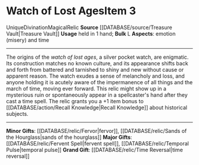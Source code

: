 ﻿---
bulk: L
id: '2410'
item_category: Relics
item_subcategory: Relic Seeds
level: '3'
name: Watch of Lost Ages
rarity: Unique
school: Divination
source: '[[DATABASE/source/Treasure Vault|Treasure Vault]]'
subcategory: relic
trait:
- '[[DATABASE/trait/Divination|Divination]]'
- '[[DATABASE/trait/Magical|Magical]]'
- '[[DATABASE/trait/Relic|Relic]]'
- '[[DATABASE/trait/Unique|Unique]]'
type: Item
usage: held in 1 hand

---
# Watch of Lost Ages<span class="item-type">Item 3</span>

<span class="trait-unique item-trait">Unique</span><span class="item-trait">Divination</span><span class="item-trait">Magical</span><span class="item-trait">Relic</span>
**Source** [[DATABASE/source/Treasure Vault|Treasure Vault]] 
**Usage** held in 1 hand; **Bulk** L
**Aspects**: emotion (misery) and time

---
The origins of the _watch of lost ages_, a silver pocket watch, are enigmatic. Its construction matches no known culture, and its appearance shifts back and forth from battered and tarnished to shiny and new without cause or apparent reason. The watch exudes a sense of melancholy and loss, and anyone holding it is acutely aware of the impermanence of all things and the march of time, moving ever forward. This relic might show up in a mysterious ruin or spontaneously appear in a spellcaster's hand after they cast a time spell. The relic grants you a +1 item bonus to [[DATABASE/action/Recall Knowledge|Recall Knowledge]] about historical subjects.

---
 **Minor Gifts**: [[DATABASE/relic/Fervor|fervor]], [[DATABASE/relic/Sands of the Hourglass|sands of the hourglass]]
 **Major Gifts**: [[DATABASE/relic/Fervent Spell|fervent spell]], [[DATABASE/relic/Temporal Pulse|temporal pulse]]
**Grand Gift**: [[DATABASE/relic/Time Reversal|time reversal]]